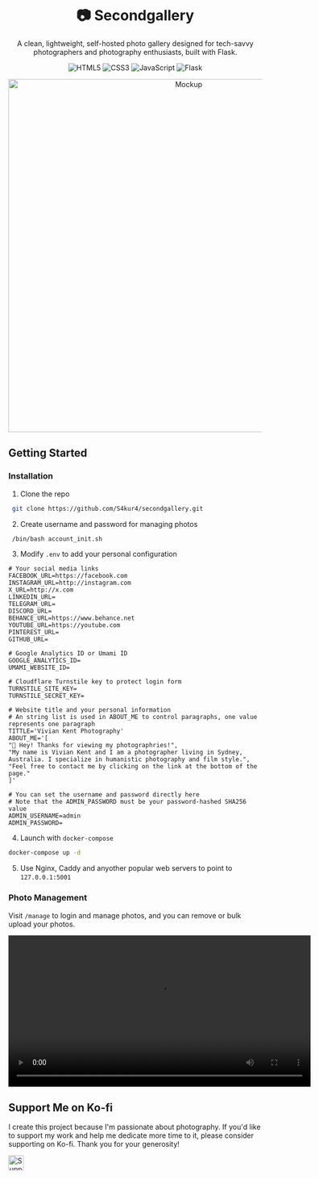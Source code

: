 <div align="center">

# 📷 Secondgallery

A clean, lightweight, self-hosted photo gallery designed for tech-savvy photographers and photography enthusiasts, built with Flask.

![HTML5](https://img.shields.io/badge/html5-%23E34F26.svg?style=for-the-badge&logo=html5&logoColor=white) ![CSS3](https://img.shields.io/badge/css3-%231572B6.svg?style=for-the-badge&logo=css3&logoColor=white) ![JavaScript](https://img.shields.io/badge/javascript-%23323330.svg?style=for-the-badge&logo=javascript&logoColor=white) ![Flask](https://img.shields.io/badge/flask-%23000.svg?style=for-the-badge&logo=flask&logoColor=white)

</div>

<div align="center">
  <img src="/mockup.png?raw=true" alt="Mockup" width="700">
</div>

## Getting Started

### Installation

1. Clone the repo

```sh
 git clone https://github.com/S4kur4/secondgallery.git
```

2. Create username and password for managing photos

```sh
 /bin/bash account_init.sh
```
3. Modify `.env` to add your personal configuration

```
# Your social media links
FACEBOOK_URL=https://facebook.com
INSTAGRAM_URL=http://instagram.com
X_URL=http://x.com
LINKEDIN_URL=
TELEGRAM_URL=
DISCORD_URL=
BEHANCE_URL=https://www.behance.net
YOUTUBE_URL=https://youtube.com
PINTEREST_URL=
GITHUB_URL=
```
```
# Google Analytics ID or Umami ID
GOOGLE_ANALYTICS_ID=
UMAMI_WEBSITE_ID=
```
```
# Cloudflare Turnstile key to protect login form
TURNSTILE_SITE_KEY=
TURNSTILE_SECRET_KEY=
```
```
# Website title and your personal information
# An string list is used in ABOUT_ME to control paragraphs, one value represents one paragraph
TITTLE='Vivian Kent Photography'
ABOUT_ME='[
"👋 Hey! Thanks for viewing my photographries!",
"My name is Vivian Kent and I am a photographer living in Sydney, Australia. I specialize in humanistic photography and film style.",
"Feel free to contact me by clicking on the link at the bottom of the page."
]'
```
```
# You can set the username and password directly here
# Note that the ADMIN_PASSWORD must be your password-hashed SHA256 value
ADMIN_USERNAME=admin
ADMIN_PASSWORD=
```
4.  Launch with `docker-compose`

```sh
docker-compose up -d
```

5. Use Nginx, Caddy and anyother popular web servers to point to `127.0.0.1:5001`

### Photo Management

Visit `/manage` to login and manage photos, and you can remove or bulk upload your photos.

<video src="https://github.com/user-attachments/assets/701ab063-a256-435b-ac5a-4f3a06aea8fa" controls width="600"></video>

## Support Me on Ko-fi

I create this project because I'm passionate about photography. If you'd like to support my work and help me dedicate more time to it, please consider supporting on Ko-fi. Thank you for your generosity!

<a href="https://ko-fi.com/s4kur4_" target="_blank">
    <img src="https://ko-fi.com/img/githubbutton_sm.svg" alt="Support me on Ko-fi" style="height:30px;">
</a>
